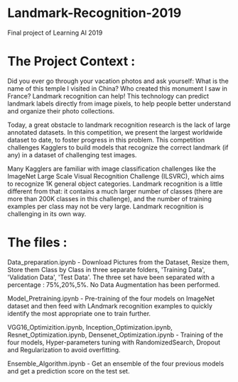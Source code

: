 # Landmark-Recognition-2019
Final project of Learning AI 2019

# The Project Context : 

Did you ever go through your vacation photos and ask yourself: What is the name of this temple I visited in China? Who created this monument I saw in France? Landmark recognition can help! This technology can predict landmark labels directly from image pixels, to help people better understand and organize their photo collections.

Today, a great obstacle to landmark recognition research is the lack of large annotated datasets. In this competition, we present the largest worldwide dataset to date, to foster progress in this problem. This competition challenges Kagglers to build models that recognize the correct landmark (if any) in a dataset of challenging test images.

Many Kagglers are familiar with image classification challenges like the ImageNet Large Scale Visual Recognition Challenge (ILSVRC), which aims to recognize 1K general object categories. Landmark recognition is a little different from that: it contains a much larger number of classes (there are more than 200K classes in this challenge), and the number of training examples per class may not be very large. Landmark recognition is challenging in its own way.

# The files :

Data_preparation.ipynb - Download Pictures from the Dataset, Resize them, Store them Class by Class in three separate folders, 'Training Data', 'Validation Data', 'Test Data'.
The three set have been separated with a percentage : 75%,20%,5%. No Data Augmentation has been performed.

Model_Pretraining.ipynb - Pre-training of the four models on ImageNet dataset and then feed with LAndmark recognition examples to quickly 
identify the most appropriate one to train further.

VGG16_Optimizition.ipynb, Inception_Optimization.ipynb, Resnet_Optimization.ipynb, Densenet_Optimization.ipynb - Training of the four models,
Hyper-parameters tuning with RandomizedSearch, Dropout and Regularization to avoid overfitting.

Ensemble_Algorithm.ipynb - Get an ensemble of the four previous models and get a prediction score on the test set.
